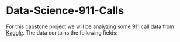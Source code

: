 # Data-Science-911-Calls
For this capstone project we will be analyzing some 911 call data from [Kaggle](https://www.kaggle.com/mchirico/montcoalert). The data contains the following fields:
